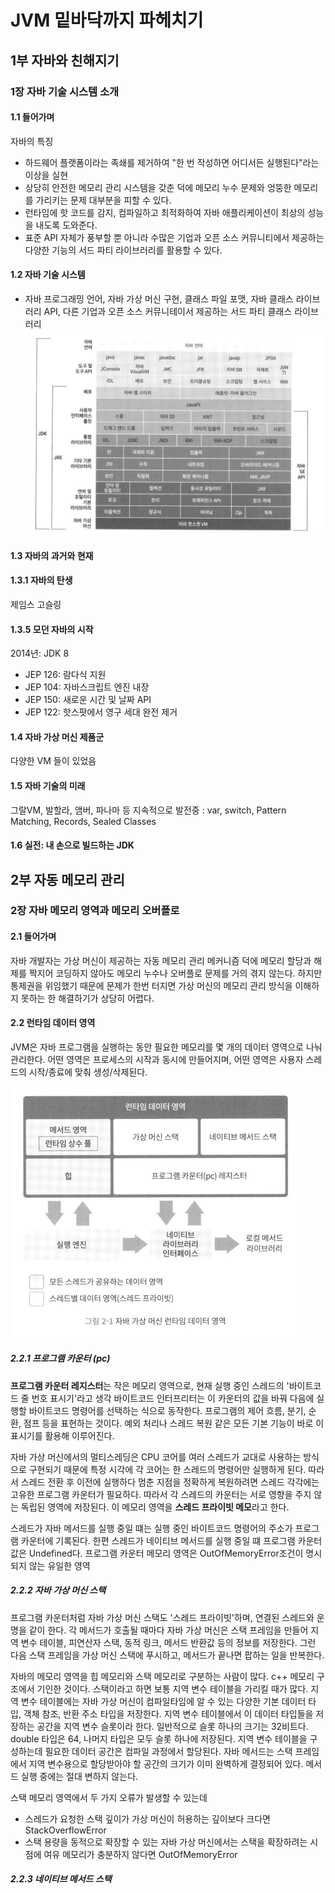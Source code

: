 # JVM 밑바닥까지 파헤치기

## 1부 자바와 친해지기

### 1장 자바 기술 시스템 소개

#### 1.1 들어가며

자바의 특징
- 하드웨어 플랫폼이라는 족쇄를 제거하여 "한 번 작성하면 어디서든 실행된다"라는 이상을 실현
- 상당히 안전한 메모리 관리 시스템을 갖춘 덕에 메모리 누수 문제와 엉뚱한 메모리를 가리키는 문제 대부분을 피할 수 있다.
- 런타임에 핫 코드를 감지, 컴파일하고 최적화하여 자바 애플리케이션이 최상의 성능을 내도록 도와준다.
- 표준 API 자체가 풍부할 뿐 아니라 수많은 기업과 오픈 소스 커뮤니티에서 제공하는 다양한 기능의 서드 파티 라이브러리를 활용할 수 있다.


#### 1.2 자바 기술 시스템
- 자바 프로그래밍 언어, 자바 가상 머신 구현, 클래스 파일 포맷, 자바 클래스 라이브러리 API, 다른 기업과 오픈 소스 커뮤니테이서 제공하는 서드 파티 클래스 라이브러리
![자바](../image/자바기술시스템의구성요소.png)

#### 1.3 자바의 과거와 현재
#### 1.3.1 자바의 탄생
제임스 고슬링

#### 1.3.5 모던 자바의 시작
2014년: JDK 8
- JEP 126: 람다식 지원
- JEP 104: 자바스크립트 엔진 내장
- JEP 150: 새로운 시간 및 날짜 API
- JEP 122: 핫스팟에서 영구 세대 완전 제거

#### 1.4 자바 가상 머신 제품군
다양한 VM 들이 있었음

#### 1.5 자바 기술의 미래
그랄VM, 발할라, 앰버, 파나마 등
지속적으로 발전중 : var, switch, Pattern Matching, Records, Sealed Classes

#### 1.6 실전: 내 손으로 빌드하는 JDK

## 2부 자동 메모리 관리

### 2장 자바 메모리 영역과 메모리 오버플로

#### 2.1 들어가며
자바 개발자는 가상 머신이 제공하는 자동 메모리 관리 메커니즘 덕에 메모리 할당과 해제를 짝지어 코딩하지 않아도 메모리 누수나 오버플로 문제를 거의 겪지 않는다.
하지만 통제권을 위임했기 때문에 문제가 한번 터지면 가상 머신의 메모리 관리 방식을 이해하지 못하는 한 해결하기가 상당히 어렵다.

#### 2.2 런타임 데이터 영역
JVM은 자바 프로그램을 실행하는 동안 필요한 메모리를 몇 개의 데이터 영역으로 나눠 관리한다.
어떤 영역은 프로세스의 시작과 동시에 만들어지며, 어떤 영역은 사용자 스레드의 시작/종료에 맞춰 생성/삭제된다.

![img.png](../image/jvm데이터영역.png)

##### 2.2.1 프로그램 카운터 (pc)
**프로그램 카운터 레지스터**는 작은 메모리 영역으로, 현재 실행 중인 스레드의 '바이트코드 줄 번호 표시기'라고 생각
바이트코드 인터프리터는 이 카운터의 값을 바꿔 다음에 실행할 바이트코드 명령어를 선택하는 식으로 동작한다.
프로그램의 제어 흐름, 분기, 순환, 점프 등을 표현하는 것이다. 예외 처리나 스레드 복원 같은 모든 기본 기능이 바로 이 표시기를 활용해 이루어진다.

자바 가상 머신에서의 멀티스레딩은 CPU 코어를 여러 스레드가 교대로 사용하는 방식으로 구현되기 때문에 특정 시각에 각 코어는 한 스레드의 명령어만 실행하게 된다.
따라서 스레드 전환 후 이전에 실행하다 멈춘 지점을 정확하게 복원하려면 스레드 각각에는 고유한 프로그램 카운터가 필요하다. 따라서 각 스레드의 카운터는 서로 영향을 주지 않는 독립된 영역에 저장된다.
이 메모리 영역을 **스레드 프라이빗 메모**라고 한다.

스레드가 자바 메서드를 실행 중일 떄는 실행 중인 바이트코드 명령어의 주소가 프로그램 카운터에 기록된다.
한편 스레드가 네이티브 메서드를 실행 중일 떄 프로그램 카운터 값은 Undefined다. 프로그램 카운터 메모리 영역은 OutOfMemoryError조건이 명시되지 않는 유일한 영역

##### 2.2.2 자바 가상 머신 스택

프로그램 카운터처럼 자바 가상 머신 스택도 '스레드 프라이빗'하며, 연결된 스레드와 운명을 같이 한다.
각 메서드가 호출될 때마다 자바 가상 머신은 스택 프레임을 만들어 지역 변수 테이블, 피연산자 스택, 동적 링크, 메서드 반환값 등의 정보를 저장한다.
그런 다음 스택 프레임을 가상 머신 스택에 푸시하고, 메서드가 끝나면 팝하는 일을 반복한다.

자바의 메모리 영역을 힙 메모리와 스택 메모리로 구분하는 사람이 많다. c++ 메모리 구조에서 기인한 것이다.
스택이라고 하면 보통 지역 변수 테이블을 가리킬 때가 많다. 지역 변수 테이블에는 자바 가상 머신이 컴파일타임에 알 수 있는 다양한 기본 데이터 타입, 객체 참조, 반환 주소 타입을 저장한다.
지역 변수 테이블에서 이 데이터 타입들을 저장하는 공간을 지역 변수 슬롯이라 한다. 일반적으로 슬롯 하나의 크기는 32비트다.
double 타입은 64, 나머지 타입은 모두 슬롯 하나에 저장된다. 지역 변수 테이블을 구성하는데 필요한 데이터 공간은 컴파일 과정에서 할당된다.
자바 메서드는 스택 프레임에서 지역 변수용으로 할당받아야 할 공간의 크기가 이미 완벽하게 결정되어 있다.
메서드 실행 중에는 절대 변하지 않는다. 

스택 메모리 영역에서 두 가지 오류가 발생할 수 있는데
- 스레드가 요청한 스택 깊이가 가상 머신이 허용하는 깊이보다 크다면 StackOverflowError
- 스택 용량을 동적으로 확장할 수 있는 자바 가상 머신에서는 스택을 확장하려는 시점에 여유 메모리가 충분하지 않다면 OutOfMemoryError


##### 2.2.3 네이티브 메서드 스택